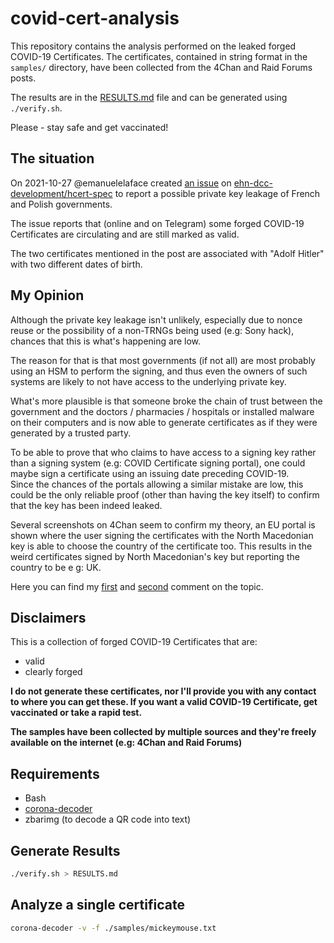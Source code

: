 # covid-cert-analysis

This repository contains the analysis performed on the leaked forged COVID-19 Certificates.
The certificates, contained in string format in the `samples/` directory, have been collected
from the 4Chan and Raid Forums posts.

The results are in the [RESULTS.md](./RESULTS.md) file and can be generated using `./verify.sh`.

Please - stay safe and get vaccinated!

## The situation

On 2021-10-27 @emanuelelaface created
[an issue](https://github.com/ehn-dcc-development/hcert-spec/issues/103#issue-1036759866)
on [ehn-dcc-development/hcert-spec](https://github.com/ehn-dcc-development/hcert-spec)
to report a possible private key leakage of French and Polish governments.

The issue reports that (online and on Telegram) some forged COVID-19 Certificates
are circulating and are still marked as valid.  
  
The two certificates mentioned in the post are associated with "Adolf Hitler" with two different dates of birth.

## My Opinion

Although the private key leakage isn't unlikely,
especially due to nonce reuse or the possibility of a non-TRNGs being used (e.g: Sony hack),
chances that this is what's happening are low.

The reason for that is that most governments (if not all) are most probably using an HSM to perform
the signing, and thus even the owners of such systems are
likely to not have access to the underlying private key.  
  
What's more plausible is that someone broke the chain of trust
between the government and the doctors / pharmacies / hospitals
or installed malware on their computers and is now able
to generate certificates as if they were generated by a trusted party.  
  
To be able to prove that who claims to have access to a signing key
rather than a signing system (e.g: COVID Certificate signing portal),
one could maybe sign a certificate using an issuing date preceding COVID-19.  
Since the chances of the portals allowing a similar mistake are low, this could be the
only reliable proof (other than having the key itself) to confirm that the
key has been indeed leaked.  
  
Several screenshots on 4Chan seem to confirm my theory,
an EU portal is shown where the user signing the certificates
with the North Macedonian key is able to choose the
country of the certificate too. This results in the weird certificates
signed by North Macedonian's key but reporting the country to be e g: UK.  
  
Here you can find my 
[first](https://github.com/ehn-dcc-development/hcert-spec/issues/103#issuecomment-953346146)
and 
[second](https://github.com/ehn-dcc-development/hcert-spec/issues/103#issuecomment-953382640) 
comment on the topic.


## Disclaimers

This is a collection of forged COVID-19 Certificates that are:
- valid
- clearly forged

**I do not generate these certificates, nor I'll provide you with any contact to where you can get these. If you want a valid COVID-19 Certificate,
  get vaccinated or take a rapid test.**

**The samples have been collected by multiple sources and they're freely available on the internet (e.g: 4Chan and Raid Forums)**

## Requirements

- Bash
- [corona-decoder](https://github.com/denysvitali/corona-decoder)
- zbarimg (to decode a QR code into text)

## Generate Results

```sh
./verify.sh > RESULTS.md
```

## Analyze a single certificate

```sh
corona-decoder -v -f ./samples/mickeymouse.txt
```

